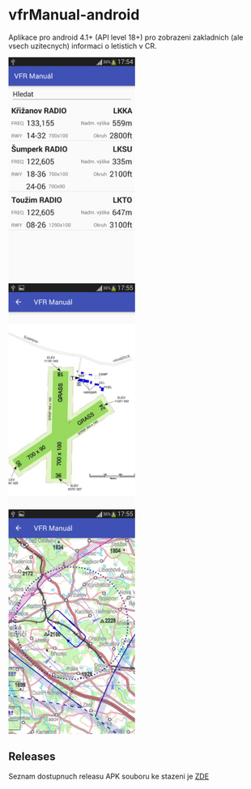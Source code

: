# vfrManual-android

Aplikace pro android 4.1+ (API level 18+) pro zobrazeni zakladnich (ale vsech uzitecnych) informaci o letistich v CR.


<img src="https://raw.githubusercontent.com/ibisek/vfrManual-android/master/propaganda/vfr-manual1.png" width="250" height="444"/>&nbsp;&nbsp;<img src="https://raw.githubusercontent.com/ibisek/vfrManual-android/master/propaganda/vfr-manual2.png" width="250" height="444"/>&nbsp;&nbsp;<img src="https://raw.githubusercontent.com/ibisek/vfrManual-android/master/propaganda/vfr-manual3.png" width="250" height="444"/>

## Releases
Seznam dostupnuch releasu APK souboru ke stazeni je [ZDE](https://github.com/ibisek/vfrManual-android/releases)
